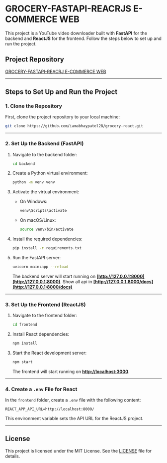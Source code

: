 # GROCERY-FASTAPI-REACRJS E-COMMERCE WEB

This project is a YouTube video downloader built with **FastAPI** for the backend and **ReactJS** for the frontend. Follow the steps below to set up and run the project.

## Project Repository

[GROCERY-FASTAPI-REACRJ E-COMMERCE WEB](https://github.com/iamabhaypatel28/grocery-react.git)

---

## Steps to Set Up and Run the Project

### 1. Clone the Repository

First, clone the project repository to your local machine:

```bash
git clone https://github.com/iamabhaypatel28/grocery-react.git
```

---

### 2. Set Up the Backend (FastAPI)

1. Navigate to the backend folder:

   ```bash
   cd backend
   ```

2. Create a Python virtual environment:

   ```bash
   python -m venv venv
   ```

3. Activate the virtual environment:

   - On Windows:
     ```bash
     venv\Scripts\activate
     ```
   - On macOS/Linux:
     ```bash
     source venv/bin/activate
     ```

4. Install the required dependencies:

   ```bash
   pip install -r requirements.txt
   ```

5. Run the FastAPI server:

   ```bash
   uvicorn main:app --reload
   ```

   The backend server will start running on **[http://127.0.0.1:8000](http://127.0.0.1:8000)**.
   Show all api in **[http://127.0.0.1:8000/docs](http://127.0.0.1:8000/docs)**

---

### 3. Set Up the Frontend (ReactJS)

1. Navigate to the frontend folder:

   ```bash
   cd frontend
   ```

2. Install React dependencies:

   ```bash
   npm install
   ```

3. Start the React development server:

   ```bash
   npm start
   ```

   The frontend will start running on **[http://localhost:3000](http://localhost:3000)**.

---

### 4. Create a `.env` File for React

In the `frontend` folder, create a `.env` file with the following content:

```env
REACT_APP_API_URL=http://localhost:8000/
```

This environment variable sets the API URL for the ReactJS project.

---

## License

This project is licensed under the MIT License. See the [LICENSE](LICENSE) file for details.
